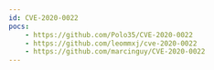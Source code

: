 ```yaml
---
id: CVE-2020-0022
pocs:
    - https://github.com/Polo35/CVE-2020-0022
    - https://github.com/leommxj/cve-2020-0022
    - https://github.com/marcinguy/CVE-2020-0022
---
```

